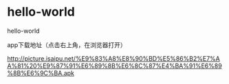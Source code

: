 # hello-world
hello-world

app下载地址（点击右上角，在浏览器打开）

http://picture.isaipu.net/%E9%83%A8%E8%90%BD%E5%86%B2%E7%AA%81%20%E9%87%91%E6%89%8B%E6%8C%87%E4%BA%91%E6%89%8B%E6%9C%BA.apk
